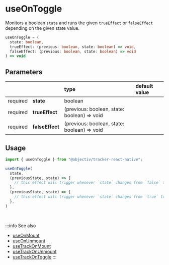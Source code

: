 # useOnToggle

Monitors a boolean `state` and runs the given `trueEffect` or `falseEffect` depending on the given state value.

```ts
useOnToggle = (
  state: boolean,
  trueEffect: (previous: boolean, state: boolean) => void,
  falseEffect: (previous: boolean, state: boolean) => void
) => void
```

## Parameters
|          |                 | type                                        | default value |
|:--------:|:----------------|:--------------------------------------------|:--------------|
| required | **state**       | boolean                                     |               |
| required | **trueEffect**  | (previous: boolean, state: boolean) => void |               |
| required | **falseEffect** | (previous: boolean, state: boolean) => void |               |

## Usage
```ts
import { useOnToggle } from "@objectiv/tracker-react-native";
```

```ts
useOnToggle(
  state, 
  (previousState, state) => {
    // this effect will trigger whenever `state` changes from `false` to `true`
  },
  (previousState, state) => {
    // this effect will trigger whenever `state` changes from `true` to `false`
  },
)
```

<br />

:::info See also
- [useOnMount](/tracking/react-native/api-reference/hooks/useOnMount.md)
- [useOnUnmount](/tracking/react-native/api-reference/hooks/useOnUnmount.md)
- [useTrackOnMount](/tracking/react-native/api-reference/hooks/useTrackOnMount.md)
- [useTrackOnUnmount](/tracking/react-native/api-reference/hooks/useTrackOnUnmount.md)
- [useTrackOnToggle](/tracking/react-native/api-reference/hooks/useTrackOnToggle.md)
:::
